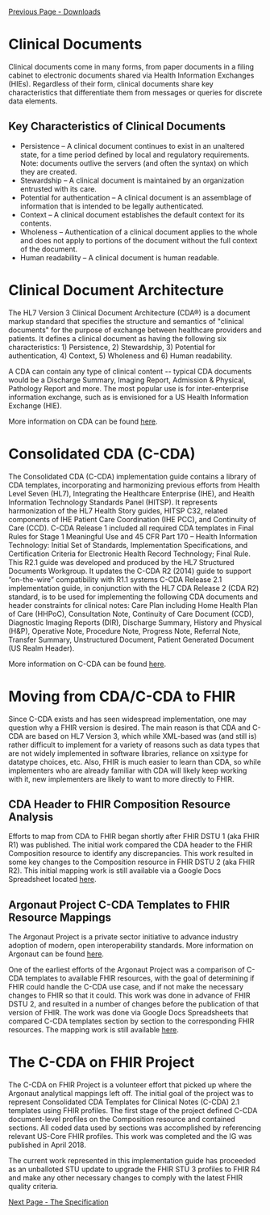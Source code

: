 [Previous Page - Downloads](downloads.html)


# Clinical Documents

Clinical documents come in many forms, from paper documents in a filing cabinet to electronic documents shared via Health Information Exchanges (HIEs). Regardless of their form, clinical documents share key characteristics that differentiate them from messages or queries for discrete data elements. 

## Key Characteristics of Clinical Documents

* Persistence – A clinical document continues to exist in an unaltered state, for a time period defined by local and regulatory requirements. Note: documents outlive the servers (and often the syntax) on which they are created. 
* Stewardship – A clinical document is maintained by an organization entrusted with its care. 
* Potential for authentication – A clinical document is an assemblage of information that is intended to be legally authenticated. 
* Context – A clinical document establishes the default context for its contents. 
* Wholeness – Authentication of a clinical document applies to the whole and does not apply to portions of the document without the full context of the document. 
* Human readability – A clinical document is human readable. 

# Clinical Document Architecture

The HL7 Version 3 Clinical Document Architecture (CDA®) is a document markup standard that specifies the structure and semantics of "clinical documents" for the purpose of exchange between healthcare providers and patients. It defines a clinical document as having the following six characteristics: 1) Persistence, 2) Stewardship, 3) Potential for authentication, 4) Context, 5) Wholeness and 6) Human readability.

A CDA can contain any type of clinical content -- typical CDA documents would be a Discharge Summary, Imaging Report, Admission & Physical, Pathology Report and more. The most popular use is for inter-enterprise information exchange, such as is envisioned for a US Health Information Exchange (HIE).

More information on CDA can be found [here](http://www.hl7.org/implement/standards/product_brief.cfm?product_id=7). 

# Consolidated CDA (C-CDA)

The Consolidated CDA (C-CDA) implementation guide contains a library of CDA templates, incorporating and harmonizing previous efforts from Health Level Seven (HL7), Integrating the Healthcare Enterprise (IHE), and Health Information Technology Standards Panel (HITSP). It represents harmonization of the HL7 Health Story guides, HITSP C32, related components of IHE Patient Care Coordination (IHE PCC), and Continuity of Care (CCD). C-CDA Release 1 included all required CDA templates in Final Rules for Stage 1 Meaningful Use and 45 CFR Part 170 – Health Information Technology: Initial Set of Standards, Implementation Specifications, and Certification Criteria for Electronic Health Record Technology; Final Rule. This R2.1 guide was developed and produced by the HL7 Structured Documents Workgroup. It updates the C-CDA R2 (2014) guide to support “on-the-wire” compatibility with R1.1 systems C-CDA Release 2.1 implementation guide, in conjunction with the HL7 CDA Release 2 (CDA R2) standard, is to be used for implementing the following CDA documents and header constraints for clinical notes: Care Plan including Home Health Plan of Care (HHPoC), Consultation Note, Continuity of Care Document (CCD), Diagnostic Imaging Reports (DIR), Discharge Summary, History and Physical (H&P), Operative Note, Procedure Note, Progress Note, Referral Note, Transfer Summary, Unstructured Document, Patient Generated Document (US Realm Header).

More information on C-CDA can be found [here](http://www.hl7.org/implement/standards/product_brief.cfm?product_id=492). 

# Moving from CDA/C-CDA to FHIR

Since C-CDA exists and has seen widespread implementation, one may question why a FHIR version is desired. The main reason is that CDA and C-CDA are based on HL7 Version 3, which while XML-based was (and still is) rather difficult to implement for a variety of reasons such as data types that are not widely implemented in software libraries, reliance on xsi:type for datatype choices, etc. Also, FHIR is much easier to learn than CDA, so while implementers who are already familiar with CDA will likely keep working with it, new implementers are likely to want to more directly to FHIR. 

## CDA Header to FHIR Composition Resource Analysis

Efforts to map from CDA to FHIR began shortly after FHIR DSTU 1 (aka FHIR R1) was published. The initial work compared the CDA header to the FHIR Composition resource to identify any discrepancies. This work resulted in some key changes to the Composition resource in FHIR DSTU 2 (aka FHIR R2). This initial mapping work is still available via a Google Docs Spreadsheet located [here](https://docs.google.com/spreadsheets/d/1KctdexG3oB2QBiBQNH1Rbt2uJ6DxQFROyIFKo5q95WU/edit#gid=1223244219). 

## Argonaut Project C-CDA Templates to FHIR Resource Mappings

The Argonaut Project is a private sector initiative to advance industry adoption of modern, open interoperability standards. More information on Argonaut can be found [here](https://argonautwiki.hl7.org/Main_Page). 

One of the earliest efforts of the Argonaut Project was a comparison of C-CDA templates to available FHIR resources, with the goal of determining if FHIR could handle the C-CDA use case, and if not make the necessary changes to FHIR so that it could. This work was done in advance of FHIR DSTU 2, and resulted in a number of changes before the publication of that version of FHIR. The work was done via Google Docs Spreadsheets that compared C-CDA templates section by section to the corresponding FHIR resources. The mapping work is still available [here](https://drive.google.com/drive/u/1/folders/0B44mVoChqHDtaEl4ZGtvclhtRGs). 

# The C-CDA on FHIR Project

The C-CDA on FHIR Project is a volunteer effort that picked up where the Argonaut analytical mappings left off. The initial goal of the project was to represent Consolidated CDA Templates for Clinical Notes (C-CDA) 2.1 templates using FHIR profiles. The first stage of the project defined C-CDA document-level profiles on the Composition resource and contained sections. All coded data used by sections was accomplished by referencing relevant US-Core FHIR profiles. This work was completed and the IG was published in April 2018. 

The current work represented in this implementation guide has proceeded as an unballoted STU update to upgrade the FHIR STU 3 profiles to FHIR R4 and make any other necessary changes to comply with the latest FHIR quality criteria. 

[Next Page - The Specification](the_specification.html)